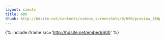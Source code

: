 ```yaml
---
layout: sieutv
title: 600
thumb: http://hdsite.net/contents/videos_screenshots/0/600/preview_360p.mp4.jpg
---
```

{% include iframe src='http://hdsite.net/embed/600' %}
 
